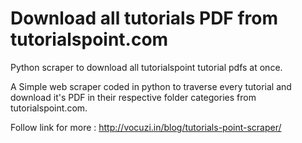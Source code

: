 # Download all tutorials PDF from tutorialspoint.com
Python scraper to download all tutorialspoint tutorial pdfs at once.

A Simple web scraper coded in python to traverse every tutorial and download it's PDF in their respective folder categories from tutorialspoint.com.

Follow link for more : http://vocuzi.in/blog/tutorials-point-scraper/
